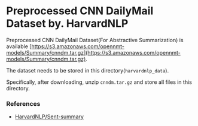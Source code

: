 # Preprocessed CNN DailyMail Dataset by. HarvardNLP

Preprocessed CNN DailyMail Dataset(For Abstractive Summarization) is available [https://s3.amazonaws.com/opennmt-models/Summary/cnndm.tar.gz](https://s3.amazonaws.com/opennmt-models/Summary/cnndm.tar.gz).

The dataset needs to be stored in this directory(`harvardnlp_data`).

Specifically, after downloading, unzip `cnndm.tar.gz` and store all files in this directory.


### References
- [HarvardNLP/Sent-summary](https://github.com/harvardnlp/sent-summary)
